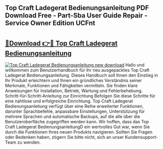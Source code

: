 ## Top Craft Ladegerat Bedienungsanleitung PDF Download Free - Part-Sba User Guide Repair - Service Owner Edition UCFnt

# <h2><a href="http://df5w817.blite.top/?on=Top+Craft+Ladegerat+Bedienungsanleitung">🔗Download 👉🔴 Top Craft Ladegerat Bedienungsanleitung</a></h2>

[![Top Craft Ladegerat Bedienungsanleitung new download](https://i.imgur.com/lujVjoI.png)](http://df5w817.blite.top/?on=Top+Craft+Ladegerat+Bedienungsanleitung)
Hallo und willkommen zum Benutzerhandbuch für Ihr neu ausgepacktes Top Craft Ladegerat Bedienungsanleitung. Dieses Handbuch soll Ihnen den Einstieg in Ihr Produkt erleichtern und Ihnen ein gründliches Verständnis seiner Merkmale, Funktionen und Fähigkeiten vermitteln. Sie finden klare Anweisungen für Installation, Betrieb, Wartung und Fehlerbehebung. Schritt-für-Schritt-Anleitung zur Einrichtung Befolgen Sie diese Schritte für eine nahtlose und erfolgreiche Einrichtung. Top Craft Ladegerat Bedienungsanleitung verfügt über eine Reihe erweiterter Funktionen, darunter Sprachbefehle, anpassbare Einstellungen, Unterstützung für mehrere Sprachen und automatische Backups, auf die alle über die Benutzeroberfläche zugegriffen werden kann. Wir hoffen, dass das Top Craft Ladegerat BedienungsanleitungD ein wertvolles Gut war, wenn Sie durch die Funktionen Ihres neuen Produkts navigieren. Sollten Sie Fragen oder Bedenken haben, zögern Sie bitte nicht, sich an unser Kundensupport-Team zu wenden.
